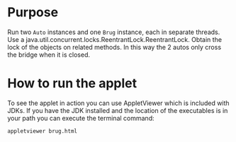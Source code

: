 # Purpose
Run two `Auto` instances and one `Brug` instance, each in separate threads. Use a java.util.concurrent.locks.ReentrantLock.ReentrantLock. Obtain the lock of the objects on related methods. In this way the 2 autos only cross the bridge when it is closed.

# How to run the applet
To see the applet in action you can use AppletViewer which is included with JDKs. If you have the JDK installed and the location of the executables is in your path you can execute the terminal command:

```
appletviewer brug.html
```
